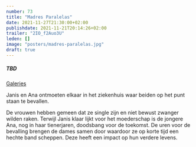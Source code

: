 ```yaml
---
number: 73
title: "Madres Paralelas"
date: 2021-11-27T21:30:00+02:00
publishdate: 2021-11-21T20:14:26+02:00
trailer: "2IO_f2Auo3U"
leden: []
image: "posters/madres-paralelas.jpg"
draft: true
---
```


##### TBD

[Galeries](https://galeries.be/nl/madres-paralelas/)

Janis en Ana ontmoeten elkaar in het ziekenhuis waar beiden op het punt staan te bevallen.
<!--more-->
De vrouwen hebben gemeen dat ze single zijn en niet bewust zwanger wilden raken.
Terwijl Janis klaar lijkt voor het moederschap is de jongere Ana, nog in haar tienerjaren,
doodsbang voor de toekomst. De uren voor de bevalling brengen de dames samen door waardoor
ze op korte tijd een hechte band scheppen. Deze heeft een impact op hun verdere levens.
